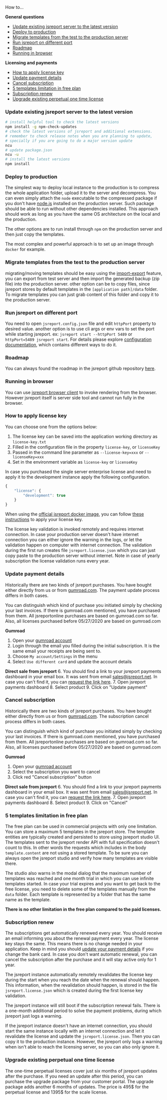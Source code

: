 
How to...

**General questions**
- [Update existing jsreport server to the latest version](#update-server)    
- [Deploy to production](#deploy-to-production)
- [Migrate templates from the test to the production server](#migrate-templates)    
- [Run jsreport on different port](#port-config)
- [Roadmap](#roadmap)
- [Running in browser](#running-in-browser)

**Licensing and payments**
- [How to apply license key](#how-to-apply-license-key)    
- [Update payment details](#update-payment-details)
- [Cancel subscription](#cancel-subscription)     
- [5 templates limitation in free plan](#5-templates-limitation-in-free-plan)
- [Subscription renew](#subscription-renew)
- [Upgrade existing perpetual one time license](#upgrade-existing-perpetual-one-time-license)

### <a name="update-server"></a>Update existing jsreport server to the latest version

```bash
# install helpful tool to check the latest versions
npm install -g npm-check-updates
# check the latest versions of jsreport and additional extensions.
# remember to check release notes when you are planning to update,
# specially if you are going to do a major version update
ncu
# update package.json
ncu -u
# install the latest versions
npm install
```

### <a name="deploy-to-production"></a>Deploy to production

The simplest way to deploy local instance to the production is to compress the whole application folder, upload it to the server and decompress. You can even simply attach the `node` executable to the compressed package if you don't have [node.js](https://nodejs.org/en/) installed on the production server.  Such package should be able to run without other dependencies installed. This approach should work as long as you have the same OS architecture on the local and the production.

The other options are to run install through `npm` on the production server and then just copy the templates.

The most complex and powerful approach is to set up an image through `docker` for example.

### <a name="migrate-templates"></a>Migrate templates from the test to the production server

migrating/moving templates should be easy using the [import-export](https://jsreport.net/learn/import-export) feature, you can export from test server and then import the generated backup (zip file) into the production server. other option can be to copy files, since jsreport stores by default templates in the `[application path]/data` folder. To migrate templates you can just grab content of this folder and copy it to the production server.

### <a name="port-config"></a>Run jsreport on different port

You need to open `jsreport.config.json` file and edit `httpPort` property to desired value. another option is to use cli args or env vars to set the port while starting jsreport. ex: `jsreport start --httpPort 5489` or `httpPort=5489 jsreport start`. For details please explore [configuration documentation](/learn/configuration), which contains different ways to do it.

### <a name="roadmap"></a>Roadmap

You can always found the roadmap in the jsreport github repository [here](https://github.com/jsreport/jsreport#roadmap).

### <a name="running-in-browser"></a>Running in browser

You can use [jsreport browser client](/learn/browser-client) to invoke rendering from the browser. However jsreport itself is server side tool and cannot run fully in the browser.

### <a name="how-to-apply-license-key"></a>How to apply license key
You can choose one from the options below:

1. The license key can be saved into the application working directory as `license-key.txt`
2. Filled in the configuration file in the property `license-key`, or `licenseKey`
3. Passed in the command line parameter as `--license-key=xxx` or `--licenseKey=xxx`
4. Set in the environment variable as `license-key` or `licenseKey`

In case you purchased the single server enterprise license and need to apply it to the development instance apply the following configuration.
```js
{   
	"license": {
		"development": true
	}   
}
```


When using the [official jsreport docker image](https://hub.docker.com/r/jsreport/jsreport/), you can follow [these instructions](https://jsreport.net/learn/docker#apply-license-key) to apply your license key.

The license key validation is invoked remotely and requires internet connection. In case your production server doesn't have internet connection you can either ignore the warning in the logs, or let the validation happen on computer with internet connection. The validation during the first run creates file `jsreport.license.json` which you can just copy paste to the production server without internet. Note in case of yearly subscription the license validation runs every year.

### <a name="update-payment-details"></a>Update payment details
Historically there are two kinds of jsreport purchases. You have bought either directly from us or from [gumroad.com](https://gumroad.com/library). The payment update process differs in both cases.

You can distinguish which kind of purchase you initiated simply by checking your last invoices. If there is gumroad.com mentioned, you have purchased from them. All jsreportonline purchases are based on gumroad.com so far. Also, all licenses purchased before 05/27/2020 are based on gumroad.com

**Gumroad**
1. Open your [gumroad account](https://gumroad.com/library)
2. Login through the email you filled during the initial subscription. It is the same email your receipts are being sent to.
3. Choose `My account/Settings` in the menu
4. Select `Use different card` and update the account details

**Direct sale from jsreport**
6. You should find a link to your jsreport payments dashboard in your email box. It was sent from email  sales@jsreport.net. In case you can't find it, you can [request the link here](https://jsreport.net/payments/customer).
7. Open jsreport payments dashboard
8. Select product 
9. Click on "Update payment" 

### <a name="cancel-subscription"></a>Cancel subscription
Historically there are two kinds of jsreport purchases. You have bought either directly from us or from [gumroad.com](https://gumroad.com/library). The subscription cancel process differs in both cases.

You can distinguish which kind of purchase you initiated simply by checking your last invoices. If there is gumroad.com mentioned, you have purchased from them. All jsreportonline purchases are based on gumroad.com so far. Also, all licenses purchased before 05/27/2020 are based on gumroad.com

**Gumroad**
1. Open your [gumroad account](https://gumroad.com/library)
2. Select the subscription you want to cancel
3. Click red "Cancel subscription" button

**Direct sale from jsreport**
6. You should find a link to your jsreport payments dashboard in your email box. It was sent from email  sales@jsreport.net. In case you can't find it, you can [request the link here](https://jsreport.net/payments/customer).
7. Open jsreport payments dashboard
8. Select product 
9. Click on "Cancel" 

### <a name="5-templates-limitation-in-free-plan"></a>5 templates limitation in free plan
The free plan can be used in commercial projects with only one limitation. You can store a maximum 5 templates in the jsreport store. The template entities are typically created and persisted to store using jsreport studio UI. The templates sent to the jsreport render API with full specification doesn't count to this. In other words the requests which includes in the body `template.content` are not using a stored template. To be sure you can always open the jsreport studio and verify how many templates are visible there.

The studio also warns in the modal dialog that the maximum number of templates was reached and one month trial in which you can use infinite templates started. In case your trial expires and you want to get back to the free license, you need to delete some of the templates manually from the `data` folder. Each template is represented by a folder that has the same name as the template.

**There is no other limitation in the free plan compared to the paid licenses.**

### <a name="subscription-renew"></a>Subscription renew

The subscriptions get automatically renewed every year. You should receive an email informing you about the renewal payment every year. The license key stays the same. This means there is no change needed in your application. Keep in mind you should [update your payment details](#update-payment-details) if you change the bank card.
In case you don't want automatic renewal, you can cancel the subscription after the purchase and it will stay active only for 1 year.

The jsreport instance automatically remotely revalidates the license key during the start when you reach the date when the renewal should happen. This information, when the revalidation should happen, is stored in the file `jsreport.license.json` which is created during the first license key validation.
  
The jsreport instance will still boot if the subscription renewal fails. There is a one-month additional period to solve the payment problems, during which jsreport just logs a warning.

If the jsreport instance doesn't have an internet connection, you should start the same instance locally with an internet connection and let it revalidate the license and update the `jsreport.license.json`. Then you can copy it to the production instance. However, the jsreport only logs a warning when isn't able to reach the licensing server, so you can also only ignore it.

### <a name="upgrade-existing-perpetual-one-time-license"></a>Upgrade existing perpetual one time license

The one-time perpetual licenses cover just six months of jsreport updates after the purchase. If you need an update after this period, you can purchase the upgrade package from your customer portal. The upgrade package adds another 6 months of updates. The price is 495$ for the perpetual license and 1395$ for the scale license.

